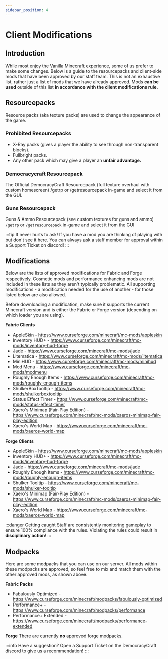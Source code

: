 ```yaml
---
sidebar_position: 4
---
```


# Client Modifications

## Introduction
While most enjoy the Vanilla Minecraft experience, some of us prefer to make some changes. Below is a guide to the resourcepacks and client-side mods that have been approved by our staff team. 
This is not an exhaustive list, rather just a list of mods that we have already approved. Mods **can be used** outside of this list **in accordance with the client modifications rule.**

## Resourcepacks
Resource packs (aka texture packs) are used to change the appearance of the game.

### Prohibited Resourcepacks
- X-Ray packs (gives a player the ability to see through non-transparent blocks).
- Fullbright packs.
- Any other pack which may give a player an **unfair advantage.**

### Democracycraft Resourcepack
The Official DemocracyCraft Resourcepack (full texture overhaul with custom homescreen) /getrp or /getresourcepack in-game and select it from the GUI.

### Guns Resourcepack
Guns & Ammo Resourcepack (see custom textures for guns and ammo) ``/getrp`` or ``/getresourcepack`` in-game and select it from the GUI

:::tip It never hurts to ask!
If you have a mod you are thinking of playing with but don't see it here. You can always ask a staff member for approval within a Support Ticket on discord!
:::

## Modifications
Below are the lists of approved modifications for Fabric and Forge respectively. Cosmetic mods and performance enhancing mods are not included in these lists as they aren't typically problematic. All supporting modifications - a modification needed for the use of another - for those listed below are also allowed.

Before downloading a modification, make sure it supports the current Minecraft version and is either the Fabric or Forge version (depending on which loader you are using).

**Fabric Clients**
- AppleSkin - https://www.curseforge.com/minecraft/mc-mods/appleskin
- Inventory HUD+ - https://www.curseforge.com/minecraft/mc-mods/inventory-hud-forge
- Jade - https://www.curseforge.com/minecraft/mc-mods/jade
- Litematica - https://www.curseforge.com/minecraft/mc-mods/litematica
- MiniHUD - https://www.curseforge.com/minecraft/mc-mods/minihud
- Mod Menu - https://www.curseforge.com/minecraft/mc-mods/modmenu
- Roughly Enough Items - https://www.curseforge.com/minecraft/mc-mods/roughly-enough-items
- ShulkerBoxTooltip - https://www.curseforge.com/minecraft/mc-mods/shulkerboxtooltip
- Status Effect Timer - https://www.curseforge.com/minecraft/mc-mods/status-effect-timer
- Xaero's Minimap (Fair-Play Edition) - https://www.curseforge.com/minecraft/mc-mods/xaeros-minimap-fair-play-edition
- Xaero's World Map - https://www.curseforge.com/minecraft/mc-mods/xaeros-world-map

**Forge Clients**
- AppleSkin - https://www.curseforge.com/minecraft/mc-mods/appleskin
- Inventory HUD+ - https://www.curseforge.com/minecraft/mc-mods/inventory-hud-forge
- Jade - https://www.curseforge.com/minecraft/mc-mods/jade
- Roughly Enough Items - https://www.curseforge.com/minecraft/mc-mods/roughly-enough-items
- Shulker Tooltip - https://www.curseforge.com/minecraft/mc-mods/shulker-tooltip
- Xaero's Minimap (Fair-Play Edition) - https://www.curseforge.com/minecraft/mc-mods/xaeros-minimap-fair-play-edition
- Xaero's World Map - https://www.curseforge.com/minecraft/mc-mods/xaeros-world-map

:::danger Getting caught
Staff are consistently monitoring gameplay to ensure 100% compliance with the rules. Violating the rules could result in **disciplinary action**!
:::

## Modpacks
Here are some modpacks that you can use on our server. All mods within these modpacks are approved, so feel free to mix and match them with the other approved mods, as shown above.

**Fabric Packs**
- Fabulously Optimized - https://www.curseforge.com/minecraft/modpacks/fabulously-optimized
- Performance+ - https://www.curseforge.com/minecraft/modpacks/performance
- Performance+ Extended - https://www.curseforge.com/minecraft/modpacks/performance-extended

**Forge**
There are currently **no** approved forge modpacks.

:::info Have a suggestion?
Open a Support Ticket on the DemocracyCraft discord to give us a recommendation!
:::
